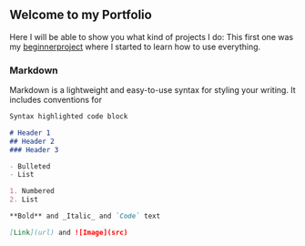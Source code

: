 ## Welcome to my Portfolio


Here I will be able to show you what kind of projects I do:
This first one was my [beginnerproject](https://github.com/terraformed-account/beginnerproject) where I started to learn how to use everything.


### Markdown

Markdown is a lightweight and easy-to-use syntax for styling your writing. It includes conventions for

```markdown
Syntax highlighted code block

# Header 1
## Header 2
### Header 3

- Bulleted
- List

1. Numbered
2. List

**Bold** and _Italic_ and `Code` text

[Link](url) and ![Image](src)
```
